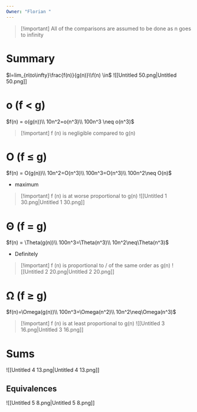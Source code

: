 ```yaml
---
Owner: "Florian "
---
```

> [!important] All of the comparisons are assumed to be done as n goes to infinity
# Summary
$l=lim_{n\to\infty}\frac{f(n)}{g(n)}\\f(n) \in$
![[Untitled 50.png|Untitled 50.png]]
# o (f < g)
$f(n) = o(g(n))\\  
10n^2=o(n^3)\\  
100n^3 \neq o(n^3)$

> [!important] f (n) is negligible compared to g(n)
  
# O (f ≤ g)
$f(n) = O(g(n))\\  
10n^2=O(n^3)\\  
100n^3=O(n^3)\\  
100n^2\neq O(n)$
- maximum

> [!important] f (n) is at worse proportional to g(n)
![[Untitled 1 30.png|Untitled 1 30.png]]
# Θ (f = g)
$f(n) = \Theta(g(n))\\  
100n^3=\Theta(n^3)\\  
10n^2\neq\Theta(n^3)$
- Definitely

> [!important] f (n) is proportional to / of the same order as g(n)
![[Untitled 2 20.png|Untitled 2 20.png]]
# Ω (f ≥ g)
$f(n)=\Omega(g(n))\\  
100n^3=\Omega(n^2)\\  
10n^2\neq\Omega(n^3)$

> [!important] f (n) is at least proportional to g(n)
![[Untitled 3 16.png|Untitled 3 16.png]]
# Sums
![[Untitled 4 13.png|Untitled 4 13.png]]
## Equivalences
![[Untitled 5 8.png|Untitled 5 8.png]]